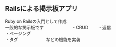 ## Railsによる掲示板アプリ
Ruby on Railsの入門として作成  
一般的な掲示板です　　
　　　　
・CRUD　　
・返信  
・ページング  
・タグ　　
　　　　
などの機能を実装　　  